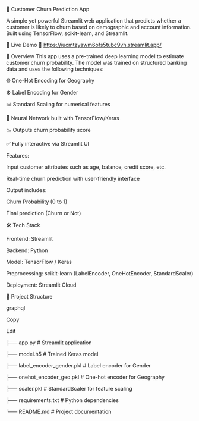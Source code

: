 🔮 Customer Churn Prediction App

A simple yet powerful Streamlit web application that predicts whether a customer is likely to churn based on demographic and account information. Built using TensorFlow, scikit-learn, and Streamlit.


🚀 Live Demo
🔗 https://iucmtzyawm6ofs5tubc9vh.streamlit.app/


📌 Overview
This app uses a pre-trained deep learning model to estimate customer churn probability. The model was trained on structured banking data and uses the following techniques:

🌐 One-Hot Encoding for Geography

⚙️ Label Encoding for Gender

📊 Standard Scaling for numerical features

🤖 Neural Network built with TensorFlow/Keras

📉 Outputs churn probability score

✅ Fully interactive via Streamlit UI

Features:

Input customer attributes such as age, balance, credit score, etc.

Real-time churn prediction with user-friendly interface

Output includes:

Churn Probability (0 to 1)

Final prediction (Churn or Not)


🛠️ Tech Stack

Frontend: Streamlit

Backend: Python

Model: TensorFlow / Keras

Preprocessing: scikit-learn (LabelEncoder, OneHotEncoder, StandardScaler)

Deployment: Streamlit Cloud

📁 Project Structure

graphql

Copy

Edit

├── app.py                      # Streamlit application

├── model.h5                    # Trained Keras model

├── label_encoder_gender.pkl    # Label encoder for Gender

├── onehot_encoder_geo.pkl      # One-hot encoder for Geography

├── scaler.pkl                  # StandardScaler for feature scaling

├── requirements.txt            # Python dependencies

└── README.md                   # Project documentation

